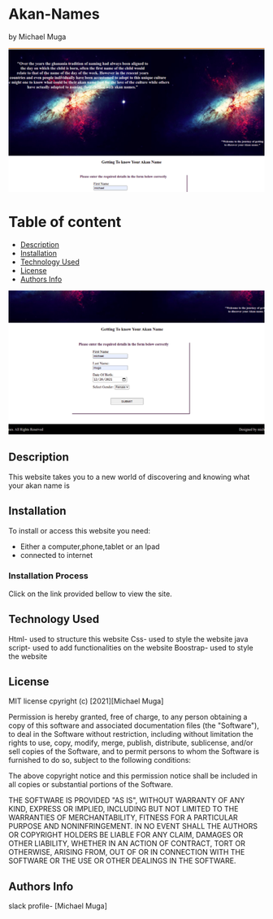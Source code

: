 # Akan-Names
by Michael Muga

![Project Image](images/image1.png)

# Table of content

+ [Description](#description)
+ [Installation ](#Installation)
+ [Technology Used](#technology-used)
+ [License](#License)
+ [Authors Info](#author-Info)

![Project Image](images/image2.png)

## Description
This website takes you to a new world of discovering and knowing what your akan name is
## Installation
To install or access this website you need:

* Either a computer,phone,tablet or an Ipad 
* connected to internet

### Installation Process

Click on the link provided bellow to view the site.
## Technology Used
Html- used to structure this website
Css- used to style the website
java script- used to add functionalities on the website
Boostrap- used to style the website
## License
MIT license
cpyright (c) [2021][Michael Muga]

Permission is hereby granted, free of charge, to any person obtaining a copy
of this software and associated documentation files (the "Software"), to deal
in the Software without restriction, including without limitation the rights
to use, copy, modify, merge, publish, distribute, sublicense, and/or sell
copies of the Software, and to permit persons to whom the Software is
furnished to do so, subject to the following conditions:

The above copyright notice and this permission notice shall be included in all
copies or substantial portions of the Software.

THE SOFTWARE IS PROVIDED "AS IS", WITHOUT WARRANTY OF ANY KIND, EXPRESS OR
IMPLIED, INCLUDING BUT NOT LIMITED TO THE WARRANTIES OF MERCHANTABILITY,
FITNESS FOR A PARTICULAR PURPOSE AND NONINFRINGEMENT. IN NO EVENT SHALL THE
AUTHORS OR COPYRIGHT HOLDERS BE LIABLE FOR ANY CLAIM, DAMAGES OR OTHER
LIABILITY, WHETHER IN AN ACTION OF CONTRACT, TORT OR OTHERWISE, ARISING FROM,
OUT OF OR IN CONNECTION WITH THE SOFTWARE OR THE USE OR OTHER DEALINGS IN THE
SOFTWARE.

## Authors Info
slack profile- [Michael Muga]
